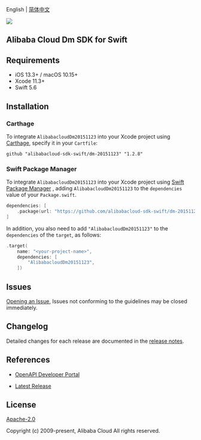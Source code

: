 English | [简体中文](README-CN.md)

![](https://aliyunsdk-pages.alicdn.com/icons/AlibabaCloud.svg)

## Alibaba Cloud Dm SDK for Swift

## Requirements

- iOS 13.3+ / macOS 10.15+
- Xcode 11.3+
- Swift 5.6

## Installation

### Carthage

To integrate `AlibabacloudDm20151123` into your Xcode project using [Carthage](https://github.com/Carthage/Carthage), specify it in your `Cartfile`:

```ogdl
github "alibabacloud-sdk-swift/dm-20151123" "1.2.8"
```

### Swift Package Manager

To integrate `AlibabacloudDm20151123` into your Xcode project using [Swift Package Manager](https://swift.org/package-manager/) , adding `AlibabacloudDm20151123` to the `dependencies` value of your `Package.swift`.

```swift
dependencies: [
    .package(url: "https://github.com/alibabacloud-sdk-swift/dm-20151123.git", from: "1.2.8")
]
```

In addition, you also need to add `"AlibabacloudDm20151123"` to the `dependencies` of the `target`, as follows:

```swift
.target(
    name: "<your-project-name>",
    dependencies: [
        "AlibabacloudDm20151123",
    ])
```

## Issues

[Opening an Issue](https://github.com/alibabacloud-sdk-swift/dm-20151123/issues/new), Issues not conforming to the guidelines may be closed immediately.

## Changelog

Detailed changes for each release are documented in the [release notes](./ChangeLog.txt).

## References

* [OpenAPI Developer Portal](https://next.api.alibabacloud.com/home)
- [Latest Release](https://github.com/alibabacloud-sdk-swift/dm-20151123)

## License

[Apache-2.0](http://www.apache.org/licenses/LICENSE-2.0)

Copyright (c) 2009-present, Alibaba Cloud All rights reserved.
